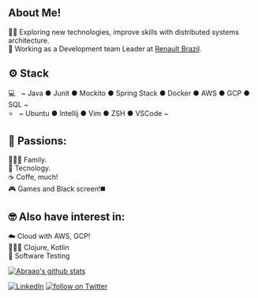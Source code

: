 <!--
**abraaoneves/abraaoneves** is a ✨ _special_ ✨ repository because its `README.md` (this file) appears on your GitHub profile.

Here are some ideas to get you started:

- 🔭 I’m currently working on ...
- 🌱 I’m currently learning ...
- 👯 I’m looking to collaborate on ...
- 🤔 I’m looking for help with ...
- 💬 Ask me about ...
- 📫 How to reach me: ...
- 😄 Pronouns: ...
- ⚡ Fun fact: ...
-->
## About Me!

  🙋🏻‍ Exploring new technologies, improve skills with distributed systems architecture.  
  💼 Working as a Development team Leader at [Renault Brazil](https://renault.com.br).

## ⚙️ Stack

  💻 &nbsp; ~ Java ● Junit ● Mockito ● Spring Stack ● Docker ● AWS ● GCP ● SQL ~  
  ⭐ &nbsp; ~ Ubuntu ● Intellij ● Vim ● ZSH ● VSCode ~

## 🤩 Passions:
  👨‍👩‍👧 Family.  
  🤖 Tecnology.  
  ☕ Coffe, much!  
  🎮 Games and Black screen!◼️  
  
## 🤓 Also have interest in:
  ☁️ Cloud with AWS, GCP!  
  🧑🏻‍💻 Clojure, Kotlin  
  🧪 Software Testing
  
[![Abraao's github stats](https://github-readme-stats.vercel.app/api?username=abraaoneves&hide=contribs,issues&count_private=true&show_icons=true&count_private=true&show_icons=true)](https://github.com/anuraghazra/github-readme-stats)
<!-- [![Top Langs](https://github-readme-stats.vercel.app/api/top-langs/?username=abraaoneves&langs_count=3)](https://github.com/anuraghazra/github-readme-stats) -->


<a href="https://www.linkedin.com/in/abraao-neves"><img alt="LinkedIn" src="https://img.shields.io/badge/LinkedIn-Abraão%20Neves-blue?style=flat&logo=linkedin"></a>
<a href="https://twitter.com/intent/follow?screen_name=abraaobneves"><img src="https://img.shields.io/twitter/follow/abraaobneves?style=social&logo=twitter" alt="follow on Twitter"></a>

